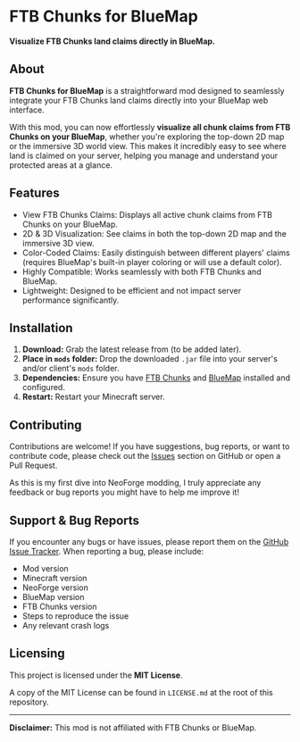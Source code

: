 # FTB Chunks for BlueMap

**Visualize FTB Chunks land claims directly in BlueMap.**

## About

**FTB Chunks for BlueMap** is a straightforward mod designed to seamlessly integrate your FTB Chunks land claims directly into your BlueMap web interface.

With this mod, you can now effortlessly **visualize all chunk claims from FTB Chunks on your BlueMap**, whether you're exploring the top-down 2D map or the immersive 3D world view. This makes it incredibly easy to see where land is claimed on your server, helping you manage and understand your protected areas at a glance.

## Features

*   View FTB Chunks Claims: Displays all active chunk claims from FTB Chunks on your BlueMap.
*   2D & 3D Visualization: See claims in both the top-down 2D map and the immersive 3D view.
*   Color-Coded Claims: Easily distinguish between different players' claims (requires BlueMap's built-in player coloring or will use a default color).
*   Highly Compatible: Works seamlessly with both FTB Chunks and BlueMap.
*   Lightweight: Designed to be efficient and not impact server performance significantly.

## Installation

1.  **Download:** Grab the latest release from (to be added later).
2.  **Place in `mods` folder:** Drop the downloaded `.jar` file into your server's and/or client's `mods` folder.
3.  **Dependencies:** Ensure you have [FTB Chunks](https://www.curseforge.com/minecraft/mc-mods/ftb-chunks-forge) and [BlueMap](https://www.curseforge.com/minecraft/mc-mods/bluemap) installed and configured.
4.  **Restart:** Restart your Minecraft server.

## Contributing

Contributions are welcome! If you have suggestions, bug reports, or want to contribute code, please check out the [Issues](https://github.com/The-Sewers/FTB-Chunks-for-BlueMap/issues) section on GitHub or open a Pull Request.

As this is my first dive into NeoForge modding, I truly appreciate any feedback or bug reports you might have to help me improve it!

## Support & Bug Reports

If you encounter any bugs or have issues, please report them on the [GitHub Issue Tracker](https://github.com/The-Sewers/FTB-Chunks-for-BlueMap/issues). When reporting a bug, please include:

*   Mod version
*   Minecraft version
*   NeoForge version
*   BlueMap version
*   FTB Chunks version
*   Steps to reproduce the issue
*   Any relevant crash logs

## Licensing

This project is licensed under the **MIT License**.

A copy of the MIT License can be found in `LICENSE.md` at the root of this repository.

---
**Disclaimer:** This mod is not affiliated with FTB Chunks or BlueMap.
